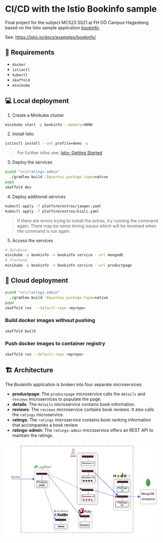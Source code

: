# CI/CD with the Istio Bookinfo sample

Final project for the subject MC523 SS21 at FH OÖ Campus Hagenberg based on the Istio sample application [bookinfo](https://github.com/istio/istio/tree/master/samples/bookinfo).

See: <https://istio.io/docs/examples/bookinfo/>

## 📝 Requirements

- `docker`
- `istioctl`
- `kubectl`
- `skaffold`
- `minikube`

## 💻 Local deployment

1. Create a Minikube cluster

```bash
minikube start -p bookinfo --memory=4096
```

2. Install Istio
```bash
istioctl install --set profile=demo -y
```

> For further infos see: [Istio: Getting Started](https://istio.io/latest/docs/setup/getting-started/#install)

3. Deploy the services
```bash
pushd "src/ratings-admin"
  ./gradlew build -Dquarkus.package.type=native
popd
skaffold dev
```

4. Deploy additional services
```bash
kubectl apply -f platform/extras/jaeger.yaml
kubectl apply -f platform/extras/kiali.yaml
```

> If there are errors trying to install the extras, try running the command again. There may be some timing issues which will be resolved when the command is run again.

5. Access the services
```bash
# database
minikube -p bookinfo -n bookinfo service --url mongodb
# frontend
minikube -p bookinfo -n bookinfo service --url productpage
```

## 🚀 Cloud deployment

```bash
pushd "src/ratings-admin"
  ./gradlew build -Dquarkus.package.type=native
popd
skaffold run  --default-repo <myrepo>
```

### Build docker images without pushing

```bash
skaffold build
```

### Push docker images to container registry

```bash
skaffold run --default-repo <myrepo>
```

## 🏗 Architecture

The Bookinfo application is broken into four separate microservices:

* **productpage**: The ``productpage`` microservice calls the ``details`` and ``reviews`` microservices to populate the page.
* **details**: The ``details`` microservice contains book information.
* **reviews**: The ``reviews`` microservice contains book reviews. It also calls the ``ratings`` microservice.
* **ratings**: The ``ratings`` microservice contains book ranking information that accompanies a book review.
* **ratings-admin**: The ``ratings-admin`` microservice offers an REST API to maintain the ratings.

![](.github/architecture.png)